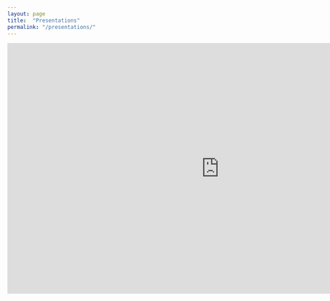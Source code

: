 ```yaml
---
layout: page
title:  "Presentations"
permalink: "/presentations/"
---
```


<iframe src="https://docs.google.com/presentation/d/1856ItNUidbBjILJF3BRjHb5fx5y_CKcWbkzUyQNN96s/embed?start=false&loop=false&delayms=3000" frameborder="0" width="960" height="569" allowfullscreen="true" mozallowfullscreen="true" webkitallowfullscreen="true"></iframe>
